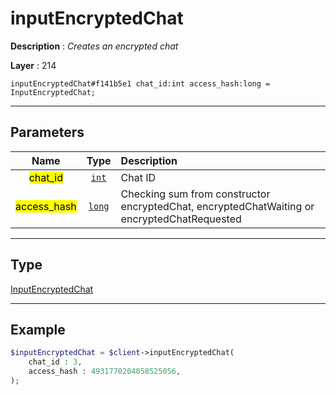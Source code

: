 # inputEncryptedChat

**Description** : *Creates an encrypted chat*

**Layer** : 214

```tl
inputEncryptedChat#f141b5e1 chat_id:int access_hash:long = InputEncryptedChat;
```

---

## Parameters

| Name | Type | Description |
| :---: | :---: | :--- |
| <mark>chat_id</mark> | [`int`](type/int) | Chat ID |
| <mark>access_hash</mark> | [`long`](type/long) | Checking sum from constructor encryptedChat, encryptedChatWaiting or encryptedChatRequested |

---

## Type

[InputEncryptedChat](type/InputEncryptedChat)

---

## Example

```php
$inputEncryptedChat = $client->inputEncryptedChat(
	chat_id : 3,
	access_hash : 4931770204058525056,
);
```